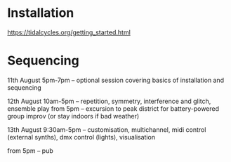 
# Installation

https://tidalcycles.org/getting_started.html

# Sequencing


11th August
5pm-7pm – optional session covering basics of installation and sequencing

12th August
10am-5pm – repetition, symmetry, interference and glitch, ensemble play
from 5pm – excursion to peak district for battery-powered group improv (or stay indoors if bad weather)

13th August
9:30am-5pm – customisation, multichannel, midi control (external synths), dmx control (lights), visualisation

from 5pm – pub

